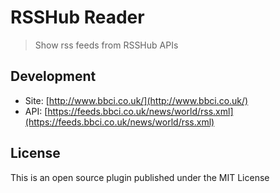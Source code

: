 # RSSHub Reader

> Show rss feeds from RSSHub APIs

## Development

* Site: [http://www.bbci.co.uk/](http://www.bbci.co.uk/)
* API: [https://feeds.bbci.co.uk/news/world/rss.xml](https://feeds.bbci.co.uk/news/world/rss.xml)

## License

This is an open source plugin published under the MIT License